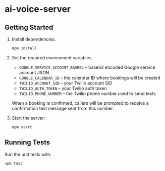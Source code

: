 # ai-voice-server

## Getting Started

1. Install dependencies:

   ```bash
   npm install
   ```

2. Set the required environment variables:

   - `GOOGLE_SERVICE_ACCOUNT_BASE64` – base64 encoded Google service account JSON
   - `GOOGLE_CALENDAR_ID` – the calendar ID where bookings will be created
   - `TWILIO_ACCOUNT_SID` – your Twilio account SID
   - `TWILIO_AUTH_TOKEN` – your Twilio auth token
   - `TWILIO_PHONE_NUMBER` – the Twilio phone number used to send texts

   When a booking is confirmed, callers will be prompted to receive a confirmation text message sent from this number.

3. Start the server:

   ```bash
   npm start
   ```

## Running Tests

Run the unit tests with:

```bash
npm test
```
